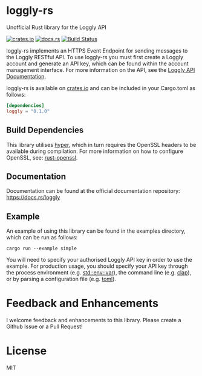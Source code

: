 # loggly-rs
Unofficial Rust library for the Loggly API

[![crates.io](http://meritbadge.herokuapp.com/loggly)](https://crates.io/crates/loggly)
[![docs.rs](https://docs.rs/loggly/badge.svg)](https://docs.rs/loggly)
[![Build Status](https://travis-ci.org/pastoraleman/loggly-rs.svg?branch=master)](https://travis-ci.org/pastoraleman/loggly-rs)

loggly-rs implements an HTTPS Event Endpoint for sending messages to the Loggly RESTful API.
To use loggly-rs you must first create a Loggly account and generate an API key, which can be found within the account management interface. For more information on the API, see the [Loggly API Documentation](https://www.loggly.com/docs/http-endpoint/).

loggly-rs is available on [crates.io](https://crates.io/crates/loggly) and can be included in your Cargo.toml as follows:

```toml
[dependencies]
loggly = "0.1.0"
```

## Build Dependencies

This library utilises [hyper](https://crates.io/crates/hyper), which in turn requires the OpenSSL headers to be available during compilation. For more information on how to configure OpenSSL, see: [rust-openssl](https://github.com/sfackler/rust-openssl).

## Documentation

Documentation can be found at the official documentation repository: https://docs.rs/loggly

## Example

An example of using this library can be found in the examples directory, which can be run as follows:

```shell
cargo run --example simple
```

You will need to specify your authorised Loggly API key in order to use the example. For production usage, you should specify your API key through the process environment (e.g. [std::env::var](https://doc.rust-lang.org/std/env/fn.var.html)), the command line (e.g. [clap](https://crates.io/crates/clap)), or by parsing a configuration file (e.g. [toml](https://crates.io/crates/toml)).

# Feedback and Enhancements

I welcome feedback and enhancements to this library. Please create a Github Issue or a Pull Request!

# License
MIT
